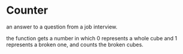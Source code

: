 # Counter
an answer to a question from a job interview.

the function gets a number in which 0 represents a whole cube and 1 represents a broken one, and counts the broken cubes.
